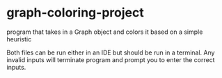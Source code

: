 # graph-coloring-project
program that takes in a Graph object and colors it based on a simple heuristic

Both files can be run either in an IDE but should be run in a terminal. Any invalid inputs will terminate program and prompt you to enter the correct inputs.
